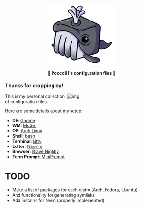 <p align="center">
  <img
    src="resources/imgs/repo_logo.png"
    alt="My Profile picture"
	width="220"
    />
</p>

<p align="center">
  <b>🐧 Pocco81's configuration files 🐧</b>
</p>

### Thanks for dropping by!

<img src="https://raw.githubusercontent.com/Pocco81/TheSupercalifragilisticexpialidociousDots/dev/resources/imgs/final_gnome_rice.png" alt="img" align="right" width="300px">

This is my personal collection of configuration files.

Here are some details about my setup:

+ **DE**: [Gnome](https://www.gnome.org)
+ **WM**: [Mutter](https://gitlab.gnome.org/GNOME/mutter)
+ **OS**: [Arch Linux](https://archlinux.org/)
+ **Shell**: [bash](https://github.com/bminor/bash)
+ **Terminal**: [kitty](https://github.com/kovidgoyal/kitty/)
+ **Editor**: [Neovim](https://github.com/neovim/neovim/)
+ **Browser**: [Brave Nightly](https://brave.com/)
+ **Term Prompt**: [MiniPrompt](https://github.com/Pocco81/MiniPrompt)



# TODO
+ Make a list of packages for each distro (Arch, Fedora, Ubuntu)
+ And functionality for generating symlinks
+ Add installer for Nvim (properly implemented)

